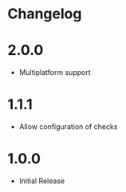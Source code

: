 # Changelog

# 2.0.0

* Multiplatform support

# 1.1.1

* Allow configuration of checks

# 1.0.0

* Initial Release